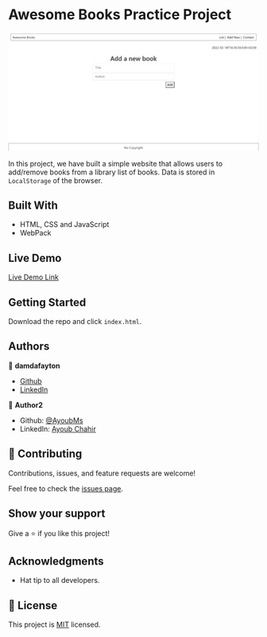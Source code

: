# Awesome Books Practice Project
![](./ss-books.jpg)

In this project, we have built a simple website that allows users to add/remove books from a library list of books. Data is stored in `LocalStorage` of the browser.


## Built With

- HTML, CSS and JavaScript
- WebPack


## Live Demo

[Live Demo Link](https://damdafayton.github.io/awesome-books/)


## Getting Started

Download the repo and click `index.html`.


## Authors

👤 **damdafayton**

- [Github](https://github.com/damdafayton)
- [LinkedIn](https://linkedin.com/in/damdafayton)


👤 **Author2**

- Github: [@AyoubMs](https://github.com/AyoubMs)
- LinkedIn: [Ayoub Chahir](https://www.linkedin.com/in/ayoub-chahir/)


## 🤝 Contributing

Contributions, issues, and feature requests are welcome!

Feel free to check the [issues page](../../issues/).


## Show your support

Give a ⭐️ if you like this project!


## Acknowledgments

- Hat tip to all developers.


## 📝 License

This project is [MIT](./MIT.md) licensed.
